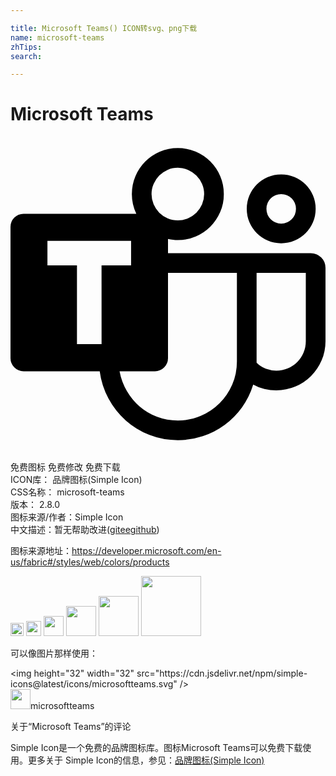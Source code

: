 ```yaml
---

title: Microsoft Teams() ICON转svg、png下载
name: microsoft-teams
zhTips: 
search: 

---
```


# Microsoft Teams  <small style="font-size: 60%;font-weight: 100"></small>

<div id="svg" class="svg-wrap">
<svg role="img" xmlns="http://www.w3.org/2000/svg" viewBox="0 0 24 24"><title>Microsoft Teams icon</title><path d="M20.625 8.127q-.55 0-1.025-.205-.475-.205-.832-.563-.358-.357-.563-.832Q18 6.053 18 5.502q0-.54.205-1.02t.563-.837q.357-.358.832-.563.474-.205 1.025-.205.54 0 1.02.205t.837.563q.358.357.563.837.205.48.205 1.02 0 .55-.205 1.025-.205.475-.563.832-.357.358-.837.563-.48.205-1.02.205zm0-3.75q-.469 0-.797.328-.328.328-.328.797 0 .469.328.797.328.328.797.328.469 0 .797-.328.328-.328.328-.797 0-.469-.328-.797-.328-.328-.797-.328zM24 10.002v5.578q0 .774-.293 1.46-.293.685-.803 1.194-.51.51-1.195.803-.686.293-1.459.293-.445 0-.908-.105-.463-.106-.85-.329-.293.95-.855 1.729-.563.78-1.319 1.336-.756.557-1.67.861-.914.305-1.898.305-1.148 0-2.162-.398-1.014-.399-1.805-1.102-.79-.703-1.312-1.664t-.674-2.086h-5.8q-.411 0-.704-.293T0 16.881V6.873q0-.41.293-.703t.703-.293h8.59q-.34-.715-.34-1.5 0-.727.275-1.365.276-.639.75-1.114.475-.474 1.114-.75.638-.275 1.365-.275t1.365.275q.639.276 1.114.75.474.475.75 1.114.275.638.275 1.365t-.275 1.365q-.276.639-.75 1.113-.475.475-1.114.75-.638.276-1.365.276-.188 0-.375-.024-.188-.023-.375-.058v1.078h10.875q.469 0 .797.328.328.328.328.797zM12.75 2.373q-.41 0-.78.158-.368.158-.638.434-.27.275-.428.639-.158.363-.158.773 0 .41.158.78.159.368.428.638.27.27.639.428.369.158.779.158.41 0 .773-.158.364-.159.64-.428.274-.27.433-.639.158-.369.158-.779 0-.41-.158-.773-.159-.364-.434-.64-.275-.275-.639-.433-.363-.158-.773-.158zM6.937 9.814h2.25V7.94H2.814v1.875h2.25v6h1.875zm10.313 7.313v-6.75H12v6.504q0 .41-.293.703t-.703.293H8.309q.152.809.556 1.5.405.691.985 1.19.58.497 1.318.779.738.281 1.582.281.926 0 1.746-.352.82-.351 1.436-.966.615-.616.966-1.43.352-.815.352-1.752zm5.25-1.547v-5.203h-3.75v6.855q.305.305.691.452.387.146.809.146.469 0 .879-.176.41-.175.715-.48.304-.305.48-.715t.176-.879Z"/></svg>
</div>
<detail full-name='microsoft-teams'></detail>

<div class="detail-page">
<p>
<span><span class="badge-success badge">免费图标</span> <span class="badge-success badge">免费修改</span>  <span class="badge-success badge">免费下载</span> </span>
<br/>
<span>
ICON库：
<span class="badge-secondary badge">品牌图标(Simple Icon)</span> 
</span>
<br/>
<span>
CSS名称：
<span class="badge-secondary badge">microsoft-teams</span> 
</span>

<br/>
<span>
版本：
<span class="badge-secondary badge">2.8.0</span> 
</span>
<br/>
<span>图标来源/作者：<span class="badge-light badge">Simple Icon</span></span> 
<br/>
<span class="zh-detail">中文描述：暂无<span class="help-link"><span>帮助改进</span>(<a href="https://gitee.com/liuwave/icon-helper/edit/master/json/brands/microsoft-teams.json" target="_blank" rel="noopener noreferrer">gitee</a><a href="https://github.com/liuwave/icon-helper/edit/master/json/brands/microsoft-teams.json" target="_blank" rel="noopener noreferrer">github</a></span>)</span><br/>
</p>
</div><div class="description description alert alert-light"><p>图标来源地址：<a href="https://developer.microsoft.com/en-us/fabric#/styles/web/colors/products" target="_blank" rel="noopener noreferrer">https://developer.microsoft.com/en-us/fabric#/styles/web/colors/products</a></p></div>
<div class="alert alert-dark">
<img height="21" width="21" src="https://cdn.jsdelivr.net/npm/simple-icons@latest/icons/microsoftteams.svg" />
<img height="24" width="24" src="https://cdn.jsdelivr.net/npm/simple-icons@latest/icons/microsoftteams.svg" />
<img height="32" width="32" src="https://cdn.jsdelivr.net/npm/simple-icons@latest/icons/microsoftteams.svg" />
<img height="48" width="48" src="https://cdn.jsdelivr.net/npm/simple-icons@latest/icons/microsoftteams.svg" />
<img height="64" width="64" src="https://cdn.jsdelivr.net/npm/simple-icons@latest/icons/microsoftteams.svg" />
<img height="96" width="96" src="https://cdn.jsdelivr.net/npm/simple-icons@latest/icons/microsoftteams.svg" />

</div>
<div>
  <p>可以像图片那样使用：    
  </p>
  <div class="alert alert-primary" style="font-size: 14px">
    &lt;img height="32" width="32" src="https://cdn.jsdelivr.net/npm/simple-icons@latest/icons/microsoftteams.svg" /&gt;
    <copy-btn content='<img height="32" width="32" src="https://cdn.jsdelivr.net/npm/simple-icons@latest/icons/microsoftteams.svg" />'></copy-btn>
  </div>
  <div class="alert alert-secondary">
    <img height="32" width="32" src="https://cdn.jsdelivr.net/npm/simple-icons@latest/icons/microsoftteams.svg" />microsoftteams
    <copy-btn content="microsoftteams" btn-title="复制图标名称"></copy-btn>
  </div>
</div>

<Vssue title="关于“Microsoft Teams”的评论" >关于“Microsoft Teams”的评论</Vssue>


<div><p>Simple Icon是一个免费的品牌图标库。图标Microsoft Teams可以免费下载使用。更多关于  Simple Icon的信息，参见：<a target="_blank" href="https://iconhelper.cn/brands.html">品牌图标(Simple Icon)</a>
</p></div>
